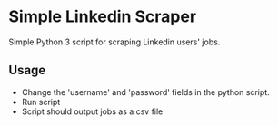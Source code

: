 # Simple Linkedin Scraper
Simple Python 3 script for scraping Linkedin users' jobs.

## Usage
- Change the 'username' and 'password' fields in the python script. 
- Run script
- Script should output jobs as a csv file 

